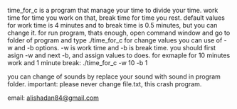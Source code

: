 
time_for_c is a program that manage your time to divide your time. 
work time for time you work on that,
break time for time you rest. 
default values for work time is 4 minutes and to break time is 0.5 minutes, but you can change it.
for run program, thats enough, open command window and go to folder of program and type ./time_for_c
for change values you can use of -w and -b options.
-w is work time and -b is break time.
you should first asign -w and next -b, and assign values to does.
for exmaple for 10 minutes work and 1 minute break:
./time_for_c -w 10 -b 1

you can change of sounds by replace your sound with sound in program folder.
important: please never change file.txt, this crash program.

email: alishadan84@gmail.com
